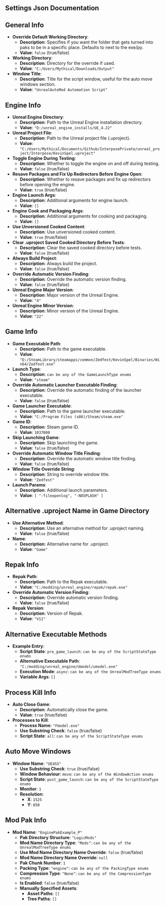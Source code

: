 ## Settings Json Documentation

## General Info

- **Override Default Working Directory**:
    - **Description**: Specifies if you want the folder that gets turned into paks to be in a specific place. Defaults
      to next to the exe/py.
    - **Value**: `false` (true/false)
- **Working Directory**:
    - **Description**: Directory for the override if used.
    - **Value**: `"C:/Users/Mythical/Downloads/Output"`
- **Window Title**:
    - **Description**: Title for the script window, useful for the auto move windows section.
    - **Value**: `"UnrealAutoMod Automation Script"`

## Engine Info

- **Unreal Engine Directory**:
    - **Description**: Path to the Unreal Engine installation directory.
    - **Value**: `"D:/unreal_engine_installs/UE_4.22"`
- **Unreal Project File**:
    - **Description**: Path to the Unreal project file (.uproject).
    - **Value**: `"C:/Users/Mythical/Documents/Github/InterposePrivate/unreal_project/Interpose/KevinSpel.uproject"`
- **Toggle Engine During Testing**:
    - **Description**: Whether to toggle the engine on and off during testing.
    - **Value**: `false` (true/false)
- **Resave Packages and Fix Up Redirectors Before Engine Open**:
    - **Description**: Whether to resave packages and fix up redirectors before opening the engine.
    - **Value**: `true` (true/false)
- **Engine Launch Args**:
    - **Description**: Additional arguments for engine launch.
    - **Value**: `[]`
- **Engine Cook and Packaging Args**:
    - **Description**: Additional arguments for cooking and packaging.
    - **Value**: `[]`
- **Use Unversioned Cooked Content**:
    - **Description**: Use unversioned cooked content.
    - **Value**: `true` (true/false)
- **Clear .uproject Saved Cooked Directory Before Tests**:
    - **Description**: Clear the saved cooked directory before tests.
    - **Value**: `false` (true/false)
- **Always Build Project**:
    - **Description**: Always build the project.
    - **Value**: `false` (true/false)
- **Override Automatic Version Finding**:
    - **Description**: Override the automatic version finding.
    - **Value**: `false` (true/false)
- **Unreal Engine Major Version**:
    - **Description**: Major version of the Unreal Engine.
    - **Value**: `"4"`
- **Unreal Engine Minor Version**:
    - **Description**: Minor version of the Unreal Engine.
    - **Value**: `"22"`

## Game Info

- **Game Executable Path**:
    - **Description**: Path to the game executable.
    - **Value**: `"D:/SteamLibrary/steamapps/common/Zedfest/KevinSpel/Binaries/Win64/Zedfest.exe"`
- **Launch Type**:
    - **Description**: `can be any of the GameLaunchType enums`
    - **Value**: `"steam"`
- **Override Automatic Launcher Executable Finding**:
    - **Description**: Override the automatic finding of the launcher executable.
    - **Value**: `false` (true/false)
- **Game Launcher Executable**:
    - **Description**: Path to the game launcher executable.
    - **Value**: `"C:/Program Files (x86)/Steam/steam.exe"`
- **Game ID**:
    - **Description**: Steam game ID.
    - **Value**: `1037080`
- **Skip Launching Game**:
    - **Description**: Skip launching the game.
    - **Value**: `false` (true/false)
- **Override Automatic Window Title Finding**:
    - **Description**: Override the automatic window title finding.
    - **Value**: `false` (true/false)
- **Window Title Override String**:
    - **Description**: String to override window title.
    - **Value**: `"Zedfest"`
- **Launch Params**:
    - **Description**: Additional launch parameters.
    - **Value**: `[
      "-fileopenlog",
      "-NOSPLASH"
      ]`

## Alternative .uproject Name in Game Directory

- **Use Alternative Method**:
    - **Description**: Use an alternative method for .uproject naming.
    - **Value**: `false` (true/false)
- **Name**:
    - **Description**: Alternative name for .uproject.
    - **Value**: `"Game"`

## Repak Info

- **Repak Path**:
    - **Description**: Path to the Repak executable.
    - **Value**: `"C:/modding/unreal_engine/repak/repak.exe"`
- **Override Automatic Version Finding**:
    - **Description**: Override automatic version finding.
    - **Value**: `false` (true/false)
- **Repak Version**:
    - **Description**: Version of Repak.
    - **Value**: `"V11"`

## Alternative Executable Methods

- **Example Entry**:
    - **Script State**: `pre_game_launch`: `can be any of the ScriptStateType enums`
    - **Alternative Executable Path**: `"C:/modding/unreal_engine/Umodel/umodel.exe"`
    - **Execution Mode**: `async`: `can be any of the UnrealModTreeType enums`
    - **Variable Args**: `[]`

## Process Kill Info

- **Auto Close Game**:
    - **Description**: Automatically close the game.
    - **Value**: `true` (true/false)
- **Processes to Kill**:
    - **Process Name**: `"Fmodel.exe"`
    - **Use Substring Check**: `false` (true/false)
    - **Script State**: `all`: `can be any of the ScriptStateType enums`

## Auto Move Windows

- **Window Name**: `"UE4SS"`
    - **Use Substring Check**: `true` (true/false)
    - **Window Behaviour**: `move`: `can be any of the WindowAction enums`
    - **Script State**: `post_game_launch`: `can be any of the ScriptStateType enums`
    - **Monitor**: `1`
    - **Resolution**:
        - **X**: `1525`
        - **Y**: `850`

## Mod Pak Info

- **Mod Name**: `"EnginePakExample_P"`
    - **Pak Directory Structure**: `"LogicMods"`
    - **Mod Name Directory Type**: `"Mods"`: `can be any of the UnrealModTreeType enums`
    - **Use Mod Name Directory Name Override**: `false` (true/false)
    - **Mod Name Directory Name Override**: `null`
    - **Pak Chunk Number**: `1`
    - **Packing Type**: `"engine"`: `can be any of the PackingType enums`
    - **Compression Type**: `"None"`: `can be any of the CompressionType enums`
    - **Is Enabled**: `false` (true/false)
    - **Manually Specified Assets**:
        - **Asset Paths**: `[]`
        - **Tree Paths**: `[]`
